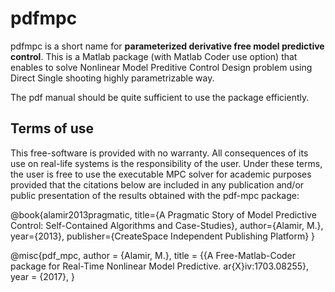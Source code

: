 # pdfmpc

pdfmpc is a short name for **parameterized derivative free model predictive control**. This is a Matlab package (with Matlab Coder use option) that enables to solve Nonlinear Model Preditive Control Design problem using Direct Single shooting highly parametrizable way. 

The pdf manual should be quite sufficient to use the package efficiently. 

## Terms of use
This free-software is provided with no warranty. All consequences of its use on real-life systems is the responsibility of the user. Under these terms, the user is free to use the executable MPC solver for academic purposes provided that the citations below are included in any publication and/or public presentation of the results obtained with the pdf-mpc package:


@book{alamir2013pragmatic,
  title={A Pragmatic Story of Model Predictive Control:
  Self-Contained Algorithms and Case-Studies},
  author={Alamir, M.},
  year={2013},
  publisher={CreateSpace Independent Publishing Platform}
  }


@misc{pdf_mpc,
  author = {Alamir, M.},
  title = {{A Free-Matlab-Coder package for Real-Time Nonlinear Model Predictive.
  ar{X}iv:1703.08255},
  year = {2017},
}

